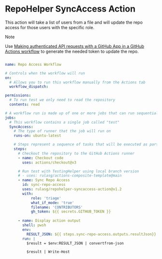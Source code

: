 # RepoHelper SyncAccess Action

This action will take a list of users from a file and will update the repo access for those users with the specific role.

> [!Note]
>  Use [Making authenticated API requests with a GitHub App in a GitHub Actions workflow](https://docs.github.com/en/apps/creating-github-apps/authenticating-with-a-github-app/making-authenticated-api-requests-with-a-github-app-in-a-github-actions-workflow) to generate the needed token to update the repo.

```yaml

name: Repo Access Workflow

# Controls when the workflow will run
on:
  # Allows you to run this workflow manually from the Actions tab
  workflow_dispatch:

permissions:
  # To run test we only need to read the repository
  contents: read

# A workflow run is made up of one or more jobs that can run sequentially or in parallel
jobs:
  # This workflow contains a single job called "test"
  SyncAccess:
    # The type of runner that the job will run on
    runs-on: ubuntu-latest

    # Steps represent a sequence of tasks that will be executed as part of the job
    steps:
      # Checkout the repository to the GitHub Actions runner
      - name: Checkout code
        uses: actions/checkout@v3

      # Run test with TestingHelper using local branch version
      # - uses: rulasg/actions-composite-template@main
      - name: Sync Repo Access
        id: sync-repo-access
        uses: rulasg/repohelper-syncaccess-action@v1.2
        with:
            role: 'triage'
            what_if_mode: 'true'
            filename: 'CONTRIBUTORS'
            gh_token: ${{ secrets.GITHUB_TOKEN }}
      
      - name: Display action output
        shell: pwsh
        env:
          RESULT_JSON: ${{ steps.sync-repo-access.outputs.resultJson}}
        run: | 
          $result = $env:RESULT_JSON | convertfrom-json

          $result | Write-Host

```
